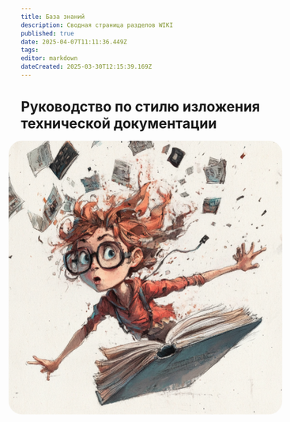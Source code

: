 ```yaml
---
title: База знаний
description: Сводная страница разделов WIKI
published: true
date: 2025-04-07T11:11:36.449Z
tags: 
editor: markdown
dateCreated: 2025-03-30T12:15:39.169Z
---
```


# Руководство по стилю изложения технической документации
[Перейти](/home/styleguide "Открой меня скорее"), лень :arrow_down: :arrow_down: :arrow_down:
<a href="https://regions.shoko.ru/" target="_blank">
    <img src="/u6639615556_draw_a_funny_cover_for_the_book_technical_documen_3b94d54b-760a-4b54-bc69-f76d418592dc_2.png" 
         style="border-radius: 25px; animation: pulse 1.5s infinite;">
</a>

<style>
@keyframes pulse {
    0% { transform: scale(1); }
    50% { transform: scale(1.1); }
    100% { transform: scale(1); }
}